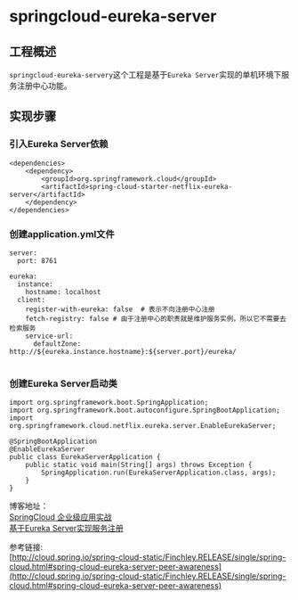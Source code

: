# springcloud-eureka-server

## 工程概述
`springcloud-eureka-servery`这个工程是基于`Eureka Server`实现的单机环境下服务注册中心功能。

## 实现步骤
### 引入Eureka Server依赖

```
<dependencies>
	<dependency>
		<groupId>org.springframework.cloud</groupId>
		<artifactId>spring-cloud-starter-netflix-eureka-server</artifactId>
	</dependency>
</dependencies>
```
### 创建application.yml文件
```
server:
  port: 8761

eureka:
  instance:
    hostname: localhost
  client: 
    register-with-eureka: false  # 表示不向注册中心注册
    fetch-registry: false # 由于注册中心的职责就是维护服务实例，所以它不需要去检索服务
    service-url:
      defaultZone: http://${eureka.instance.hostname}:${server.port}/eureka/
      
```
### 创建Eureka Server启动类
```
import org.springframework.boot.SpringApplication;
import org.springframework.boot.autoconfigure.SpringBootApplication;
import org.springframework.cloud.netflix.eureka.server.EnableEurekaServer;

@SpringBootApplication
@EnableEurekaServer
public class EurekaServerApplication {
    public static void main(String[] args) throws Exception {
        SpringApplication.run(EurekaServerApplication.class, args);
    }
}
```
博客地址： </br>
[SpringCloud 企业级应用实战](https://blog.csdn.net/mynameissls/article/details/81150061) </br>
[基于Eureka Server实现服务注册](https://blog.csdn.net/myNameIssls/article/details/81154755)

参考链接: </br>
[http://cloud.spring.io/spring-cloud-static/Finchley.RELEASE/single/spring-cloud.html#spring-cloud-eureka-server-peer-awareness](http://cloud.spring.io/spring-cloud-static/Finchley.RELEASE/single/spring-cloud.html#spring-cloud-eureka-server-peer-awareness)





